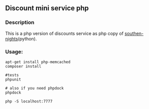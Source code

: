 ## Discount mini service php
### Description
This is a php version of discounts service as php copy of <a href="https://github.com/IternalWatchman/southen-nights">southen-nights</a>(python).
### Usage:
```
apt-get install php-memcached
composer install

#tests
phpunit

# also if you need phpdock
phpdock

php -S localhost:7777
